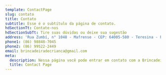 ```yaml
---
template: ContactPage
slug: contato
title: Contato
subtitle: Esse é o subtítulo da página de contato.
hdSectionTt: Contate-nos
hdSectionSubTt: Tire suas dúvidas ou deixe sua sugestão
address: 'Rua Zumbí, n° 1048 - Mafrense - CEP: 64005-580 - Teresina - PI'
phone1: (86) 98848-7045
phone2: (86) 99522-2449
email: brincadeiradecrianca@gmail.com
meta:
  description: Nessa página você pode entrar em contato com a Brincadeira de Criança.
  title: Contact Page
---
```

